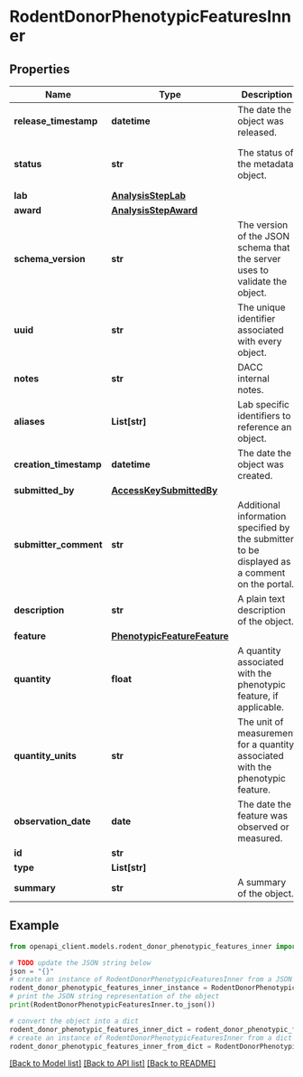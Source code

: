 # RodentDonorPhenotypicFeaturesInner


## Properties

Name | Type | Description | Notes
------------ | ------------- | ------------- | -------------
**release_timestamp** | **datetime** | The date the object was released. | [optional] 
**status** | **str** | The status of the metadata object. | [optional] [default to 'in progress']
**lab** | [**AnalysisStepLab**](AnalysisStepLab.md) |  | 
**award** | [**AnalysisStepAward**](AnalysisStepAward.md) |  | 
**schema_version** | **str** | The version of the JSON schema that the server uses to validate the object. | [optional] [default to '3']
**uuid** | **str** | The unique identifier associated with every object. | [optional] 
**notes** | **str** | DACC internal notes. | [optional] 
**aliases** | **List[str]** | Lab specific identifiers to reference an object. | [optional] 
**creation_timestamp** | **datetime** | The date the object was created. | [optional] 
**submitted_by** | [**AccessKeySubmittedBy**](AccessKeySubmittedBy.md) |  | [optional] 
**submitter_comment** | **str** | Additional information specified by the submitter to be displayed as a comment on the portal. | [optional] 
**description** | **str** | A plain text description of the object. | [optional] 
**feature** | [**PhenotypicFeatureFeature**](PhenotypicFeatureFeature.md) |  | 
**quantity** | **float** | A quantity associated with the phenotypic feature, if applicable. | [optional] 
**quantity_units** | **str** | The unit of measurement for a quantity associated with the phenotypic feature. | [optional] 
**observation_date** | **date** | The date the feature was observed or measured. | [optional] 
**id** | **str** |  | [optional] 
**type** | **List[str]** |  | [optional] 
**summary** | **str** | A summary of the object. | [optional] 

## Example

```python
from openapi_client.models.rodent_donor_phenotypic_features_inner import RodentDonorPhenotypicFeaturesInner

# TODO update the JSON string below
json = "{}"
# create an instance of RodentDonorPhenotypicFeaturesInner from a JSON string
rodent_donor_phenotypic_features_inner_instance = RodentDonorPhenotypicFeaturesInner.from_json(json)
# print the JSON string representation of the object
print(RodentDonorPhenotypicFeaturesInner.to_json())

# convert the object into a dict
rodent_donor_phenotypic_features_inner_dict = rodent_donor_phenotypic_features_inner_instance.to_dict()
# create an instance of RodentDonorPhenotypicFeaturesInner from a dict
rodent_donor_phenotypic_features_inner_from_dict = RodentDonorPhenotypicFeaturesInner.from_dict(rodent_donor_phenotypic_features_inner_dict)
```
[[Back to Model list]](../README.md#documentation-for-models) [[Back to API list]](../README.md#documentation-for-api-endpoints) [[Back to README]](../README.md)


